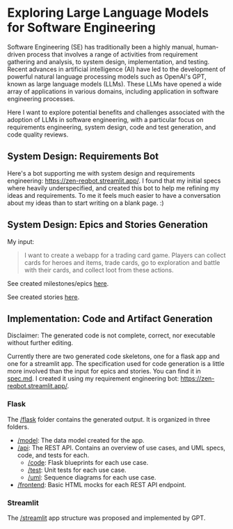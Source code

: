 # Exploring Large Language Models for Software Engineering

Software Engineering (SE) has traditionally been a highly manual, human-driven process that involves a range of activities from requirement gathering and analysis, to system design, implementation, and testing. Recent advances in artificial intelligence (AI) have led to the development of powerful natural language processing models such as OpenAI's GPT, known as large language models (LLMs). These LLMs have opened a wide array of applications in various domains, including application in software engineering processes.

Here I want to explore potential benefits and challenges associated with the adoption of LLMs in software engineering, with a particular focus on requirements engineering, system design, code and test generation, and code quality reviews.

## System Design: Requirements Bot

Here's a bot supporting me with system design and requirements engineering: https://zen-reqbot.streamlit.app/. I found that my initial specs where heavily underspecified, and created this bot to help me refining my ideas and requirements. To me it feels much easier to have a conversation about my ideas than to start writing on a blank page. :)

## System Design: Epics and Stories Generation

My input:
> I want to create a webapp for a trading card game.
> Players can collect cards for heroes and items, trade cards,
> go to exploration and battle with their cards, and collect loot from these actions.

See created milestones/epics [here](https://github.com/lenzbelzner/llm-software-engineering/milestones).

See created stories [here](https://github.com/lenzbelzner/llm-software-engineering/issues).

## Implementation: Code and Artifact Generation

Disclaimer: The generated code is not complete, correct, nor executable without further editing.

Currently there are two generated code skeletons, one for a flask app and one for a streamlit app. The specification used for code generation is a little more involved than the input for epics and stories. You can find it in [spec.md](https://github.com/lenzbelzner/llm-software-engineering/blob/main/spec.md). I created it using my requirement engineering bot: https://zen-reqbot.streamlit.app/.

### Flask

The [/flask](https://github.com/lenzbelzner/llm-software-engineering/tree/main/flask) folder contains the generated output. It is organized in three folders.
- [/model](https://github.com/lenzbelzner/llm-software-engineering/tree/main/flask/model): The data model created for the app.
- [/api](https://github.com/lenzbelzner/llm-software-engineering/tree/main/flask/api): The REST API. Contains an overview of use cases, and UML specs, code, and tests for each.
  - [/code](https://github.com/lenzbelzner/llm-software-engineering/tree/main/flask/api/code): Flask blueprints for each use case.
  - [/test](https://github.com/lenzbelzner/llm-software-engineering/tree/main/flask/api/test): Unit tests for each use case.
  - [/uml](https://github.com/lenzbelzner/llm-software-engineering/tree/main/flask/api/uml): Sequence diagrams for each use case.
- [/frontend](https://github.com/lenzbelzner/llm-software-engineering/tree/main/flask/frontend): Basic HTML mocks for each REST API endpoint.

### Streamlit

The [/streamlit](https://github.com/lenzbelzner/llm-software-engineering/tree/main/streamlit) app structure was proposed and implemented by GPT.
